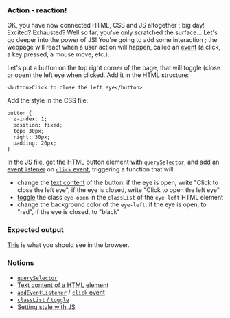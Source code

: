 ### Action - reaction!

OK, you have now connected HTML, CSS and JS altogether ; big day! Excited? Exhausted?
Well so far, you've only scratched the surface... Let's go deeper into the power of JS! You're going to add some interaction ; the webpage will react when a user action will happen, called an [event](https://developer.mozilla.org/en-US/docs/Web/Events) (a click, a key pressed, a mouse move, etc.).

Let's put a button on the top right corner of the page, that will toggle (close or open) the left eye when clicked.
Add it in the HTML structure:

```
<button>Click to close the left eye</button>
```

Add the style in the CSS file:

```
button {
  z-index: 1;
  position: fixed;
  top: 30px;
  right: 30px;
  padding: 20px;
}
```

In the JS file, get the HTML button element with [`querySelector`](https://developer.mozilla.org/en-US/docs/Web/API/Document/querySelector), and [add an event listener](https://developer.mozilla.org/en-US/docs/Web/API/EventTarget/addEventListener) on [`click` event](https://developer.mozilla.org/en-US/docs/Web/API/Element/click_event#javascript), triggering a function that will:

- change the [text content](https://developer.mozilla.org/en-US/docs/Web/API/Node/textContent) of the button: if the eye is open, write "Click to close the left eye", if the eye is closed, write "Click to open the left eye"
- [toggle](https://css-tricks.com/snippets/javascript/the-classlist-api/) the class `eye-open` in the `classList` of the `eye-left` HTML element
- change the background color of the `eye-left`: if the eye is open, to "red", if the eye is closed, to "black"

### Expected output

[This](https://youtu.be/Wkar5SmswDo) is what you should see in the browser.

### Notions

- [`querySelector`](https://developer.mozilla.org/en-US/docs/Web/API/Document/querySelector)
- [Text content of a HTML element](https://developer.mozilla.org/en-US/docs/Web/API/Node/textContent)
- [`addEventListener`](https://developer.mozilla.org/en-US/docs/Web/API/EventTarget/addEventListener) / [`click` event](https://developer.mozilla.org/en-US/docs/Web/API/Element/click_event#javascript)
- [`classList` / `toggle`](https://css-tricks.com/snippets/javascript/the-classlist-api/)
- [Setting style with JS](https://developer.mozilla.org/en-US/docs/Web/API/ElementCSSInlineStyle/style#setting_styles)
